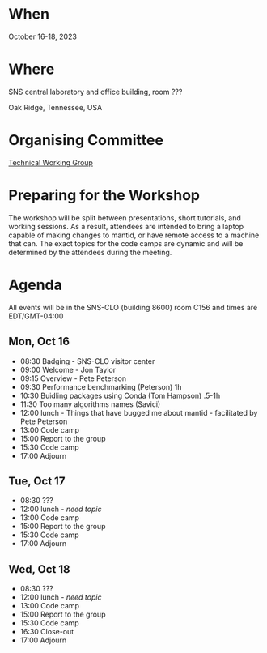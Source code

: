 When
====
October 16-18, 2023

Where
====
SNS central laboratory and office building, room ???

Oak Ridge, Tennessee, USA

Organising Committee
====================
[Technical Working Group](https://github.com/mantidproject/governance/tree/main/technical-working-group)

Preparing for the Workshop
==========================
The workshop will be split between presentations, short tutorials, and working sessions.
As a result, attendees are intended to bring a laptop capable of making changes to mantid, or have remote access to a machine that can.
The exact topics for the code camps are dynamic and will be determined by the attendees during the meeting.

Agenda
======
All events will be in the SNS-CLO (building 8600) room C156 and times are EDT/GMT-04:00

Mon, Oct 16
-----------
* 08:30 Badging - SNS-CLO visitor center
* 09:00 Welcome - Jon Taylor
* 09:15 Overview - Pete Peterson
* 09:30 Performance benchmarking (Peterson) 1h
* 10:30 Buidling packages using Conda (Tom Hampson) .5-1h
* 11:30 Too many algorithms names (Savici)
* 12:00 lunch - Things that have bugged me about mantid - facilitated by Pete Peterson
* 13:00 Code camp
* 15:00 Report to the group
* 15:30 Code camp
* 17:00 Adjourn

Tue, Oct 17
-----------
* 08:30 ???
* 12:00 lunch - *need topic*
* 13:00 Code camp
* 15:00 Report to the group
* 15:30 Code camp
* 17:00 Adjourn

Wed, Oct 18
-----------
* 08:30 ???
* 12:00 lunch - *need topic*
* 13:00 Code camp
* 15:00 Report to the group
* 15:30 Code camp
* 16:30 Close-out
* 17:00 Adjourn
